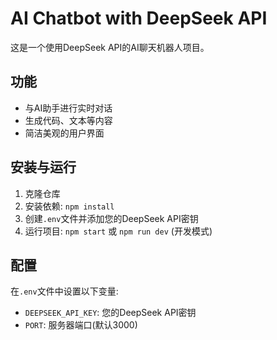 # AI Chatbot with DeepSeek API

这是一个使用DeepSeek API的AI聊天机器人项目。

## 功能

- 与AI助手进行实时对话
- 生成代码、文本等内容
- 简洁美观的用户界面

## 安装与运行

1. 克隆仓库
2. 安装依赖: `npm install`
3. 创建`.env`文件并添加您的DeepSeek API密钥
4. 运行项目: `npm start` 或 `npm run dev` (开发模式)

## 配置

在`.env`文件中设置以下变量:
- `DEEPSEEK_API_KEY`: 您的DeepSeek API密钥
- `PORT`: 服务器端口(默认3000)